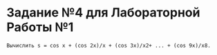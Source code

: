 # Задание №4 для Лабораторной Работы №1

    Вычислить s = cos x + (cos 2x)/x + (cos 3x)/x2+ ... + (cos 9x)/x8.
